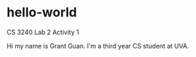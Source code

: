 # hello-world
CS 3240 Lab 2 Activity 1

Hi my name is Grant Guan. I'm a third year CS student at UVA.
